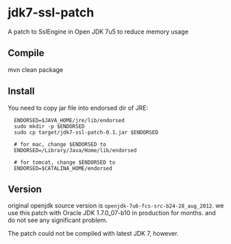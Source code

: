 jdk7-ssl-patch
=======

A patch to SslEngine in Open JDK 7u5 to reduce memory usage

Compile
-----
mvn clean package

Install
-----

You need to copy jar file into endorsed dir of JRE:

      ENDORSED=$JAVA_HOME/jre/lib/endorsed
      sudo mkdir -p $ENDORSED
      sudo cp target/jdk7-ssl-patch-0.1.jar $ENDORSED

      # for mac, change $ENDORSED to
      ENDORSED=/Library/Java/Home/lib/endorsed

      # for tomcat, change $ENDORSED to
      ENDORSED=$CATALINA_HOME/endorsed

Version
-----
original openjdk source version is `openjdk-7u6-fcs-src-b24-28_aug_2012`. we
use this patch with Oracle JDK 1.7.0_07-b10 in production for months. and do
not see any significant problem.

The patch could not be compiled with latest JDK 7, however.

